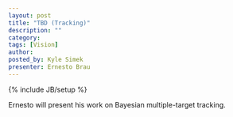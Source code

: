 ```yaml
---
layout: post
title: "TBD (Tracking)"
description: ""
category: 
tags: [Vision]
author: 
posted_by: Kyle Simek
presenter: Ernesto Brau
---
```

{% include JB/setup %}

Ernesto will present his work on Bayesian multiple-target tracking.
